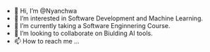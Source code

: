 - 👋 Hi, I’m @Nyanchwa
- 👀 I’m interested in Software Development and Machine Learning.
- 🌱 I’m currently taking a Software Enginnering Course.
- 💞️ I’m looking to collaborate on Biulding AI tools.
- 📫 How to reach me ...

<!---
Nyanchwa/Nyanchwa is a ✨ special ✨ repository because its `README.md` (this file) appears on your GitHub profile.
You can click the Preview link to take a look at your changes.
--->
